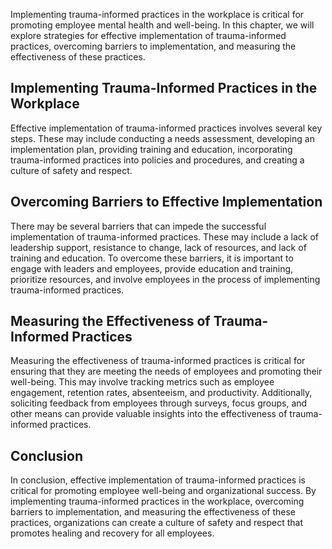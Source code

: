 
Implementing trauma-informed practices in the workplace is critical for promoting employee mental health and well-being. In this chapter, we will explore strategies for effective implementation of trauma-informed practices, overcoming barriers to implementation, and measuring the effectiveness of these practices.

Implementing Trauma-Informed Practices in the Workplace
-------------------------------------------------------

Effective implementation of trauma-informed practices involves several key steps. These may include conducting a needs assessment, developing an implementation plan, providing training and education, incorporating trauma-informed practices into policies and procedures, and creating a culture of safety and respect.

Overcoming Barriers to Effective Implementation
-----------------------------------------------

There may be several barriers that can impede the successful implementation of trauma-informed practices. These may include a lack of leadership support, resistance to change, lack of resources, and lack of training and education. To overcome these barriers, it is important to engage with leaders and employees, provide education and training, prioritize resources, and involve employees in the process of implementing trauma-informed practices.

Measuring the Effectiveness of Trauma-Informed Practices
--------------------------------------------------------

Measuring the effectiveness of trauma-informed practices is critical for ensuring that they are meeting the needs of employees and promoting their well-being. This may involve tracking metrics such as employee engagement, retention rates, absenteeism, and productivity. Additionally, soliciting feedback from employees through surveys, focus groups, and other means can provide valuable insights into the effectiveness of trauma-informed practices.

Conclusion
----------

In conclusion, effective implementation of trauma-informed practices is critical for promoting employee well-being and organizational success. By implementing trauma-informed practices in the workplace, overcoming barriers to implementation, and measuring the effectiveness of these practices, organizations can create a culture of safety and respect that promotes healing and recovery for all employees.
